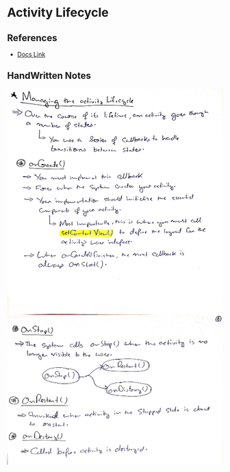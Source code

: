 # Activity Lifecycle

## References
* [Docs Link](https://developer.android.com/guide/components/activities/activity-lifecycle)

## HandWritten Notes
<p align="center">
<img src="./1.jpg" alt="Page 1" width="800"/>
<img src="./2.jpg" alt="Page 2" width="800"/>
<p\>
